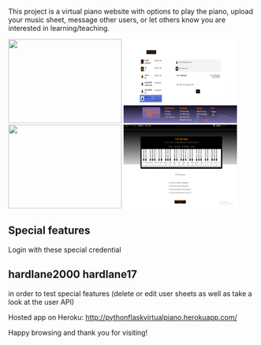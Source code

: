 This project is a virtual piano website with options to play the piano, upload your music sheet, message other users, or let others know you are interested in learning/teaching.

<img src = "https://user-images.githubusercontent.com/74912567/169735000-91f40dc5-ebec-48e2-980b-c81e3dd30942.png" height = "170" width = "230">
<img src = "static/images/email_page.png" height = "170" width = "230">
<img src = "https://user-images.githubusercontent.com/74912567/169733711-325aecf5-667d-44fc-85f8-da292f715317.png" height = "170" width = "230">
<img src = "static/images/autoplay_music.png" height = "170" width = "230">

## Special features

Login with these special credential

## hardlane2000 hardlane17 ##

in order to test special features (delete or edit user sheets as well as take a look at the user API)

Hosted app on Heroku: http://pythonflaskvirtualpiano.herokuapp.com/

Happy browsing and thank you for visiting!